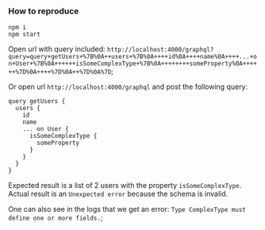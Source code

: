 ### How to reproduce

```
npm i
npm start
```

Open url with query included: `http://localhost:4000/graphql?query=query+getUsers+%7B%0A++users+%7B%0A++++id%0A++++name%0A++++...+on+User+%7B%0A++++++isSomeComplexType+%7B%0A++++++++someProperty%0A++++++%7D%0A++++%7D%0A++%7D%0A%7D`;

Or open url `http://localhost:4000/graphql` and post the following query:
```
query getUsers {
  users {
    id
    name
    ... on User {
      isSomeComplexType {
        someProperty
      }
    }
  }
}
```
 
Expected result is a list of 2 users with the property `isSomeComplexType`. Actual result is an `Unexpected error` because the schema is invalid.

One can also see in the logs that we get an error: `Type ComplexType must define one or more fields.`;
